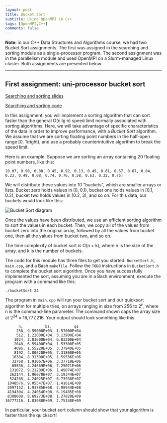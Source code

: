 ```yaml
---
layout: post
title: Bucket Sort
subtitle: Using OpenMPI in C++
tags: [OpenMPI,C++]
comments: false
---
```


**Note**: in our C++ Data Structures and Algorithms course, we had two Bucket Sort assignments. The first was assigned in the searching and sorting module as a single-processor program. The second assignment was in the parallelism module and used OpenMPI on a Slurm-managed Linux cluster. Both assignments are presented below.

---

## First assignment: uni-processor bucket sort

[Searching and sorting slides](../assets/slides/searching-and-sorting.pptx)

[Searching and sorting code](../assets/code/bucket-sort-single/search-n-sort.zip)

In this assignment, you will implement a sorting algorithm that can sort faster than the general O(n lg n) speed limit normally associated with sorting algorithms. Here, we will take advantage of specific characteristics of the data in order to improve performance, with a *Bucket Sort* algorithm. We assume that we are sorting floating point numbers in the half-open range [0, 1\right), and use a probably counterintuitive algorithm to break the speed limit.

Here is an example. Suppose we are sorting an array containing 20 floating point numbers, like this:

```
[0.07, 0.90, 0.88, 0.45, 0.92, 0.13, 0.45, 0.61, 0.67, 0.87, 0.04, 0.23, 0.49, 0.08, 0.74, 0.76, 0.58, 0.63, 0.32, 0.75]
```

We will distribute these values into 10 "buckets", which are smaller arrays or lists. Bucket zero holds values in [0, 0.1), bucket one holds values in [0.1, 0.2), bucket two holds values in [0.2, 3), and so on. For this data, our buckets would look like this:

![Bucket Sort diagram](https://i.imgur.com/7kLfq3T.png)

Once the values have been distributed, we use an efficient sorting algorithm to sort the values in each bucket. Then, we copy all of the values from bucket zero into the original array, followed by all the values from bucket one, then all the values from bucket two, and so on.

The time complexity of bucket sort is O(n + k), where n is the size of the array, and k is the number of buckets.

The code for this module has three files to get you started: `BucketSort.h`, `main.cpp`, and a Bash `makefile`. Follow the `TODO` instructions in `BucketSort.h` to complete the bucket sort algorithm. Once you have successfully implemented the sort, assuming you are in a Bash environment, execute the program with a command like this:

```
./bucketSort 24
```

The program in `main.cpp` will run your bucket sort and our quicksort algorithm for multiple tries, on arrays ranging in size from 256 to 2<sup>n</sup>, where n is the command-line parameter. The command shown caps the array size at 2<sup>24</sup> = 16,777,216. Your output should look something like this:

```
      n,          bs,          qs
     256, 9.59000E+03, 1.57000E+04
     512, 1.22000E+04, 3.13900E+04
    1024, 2.81600E+04, 6.83200E+04
    2048, 6.59400E+04, 1.53300E+05
    4096, 1.55220E+05, 3.37940E+05
    8192, 4.00620E+05, 7.31860E+05
   16384, 8.31300E+05, 1.59536E+06
   32768, 1.91067E+06, 3.37719E+06
   65536, 4.24669E+06, 7.25071E+06
  131072, 9.21209E+06, 1.49074E+07
  262144, 1.96070E+07, 3.19344E+07
  524288, 4.24025E+07, 6.73938E+07
 1048576, 9.05547E+07, 1.41614E+08
 2097152, 1.91785E+08, 2.98944E+08
 4194304, 4.24054E+08, 6.19485E+08
 8388608, 8.69273E+08, 1.27820E+09
16777216, 1.83088E+09, 2.75148E+09
```

In particular, your bucket sort column should show that your algorithm is faster than the quicksort!
